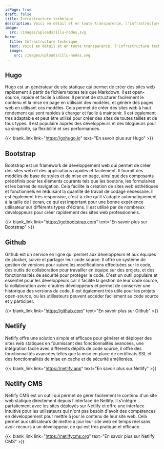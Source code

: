 ```yaml
---
isPage: true
draft: false
title: Infrastructure technique
description: Voici en détail et en toute transparence, l'infrastructure technique de Lawyerify.
image:
  src: /images/uploads/illu-nodes.svg
hero: 
  title: Infrastructure technique
  text: Voici en détail et en toute transparence, l'infrastructure technique de Lawyerify.
  image:
    src: /images/uploads/illu-nodes.svg
---
```


## Hugo
Hugo est un générateur de site statique qui permet de créer des sites web rapidement à partir de fichiers textes tels que Markdown. Il est open-source, rapide et facile à utiliser. Il permet de structurer facilement le contenu et la mise en page en utilisant des modèles, et génère des pages web en utilisant ces modèles. Cela permet de créer des sites web à haut rendement qui sont rapides à charger et facile à maintenir. Il est également très adaptable et peut être utilisé pour créer des sites de toutes tailles et de tous types. Il est populaire auprès des développeurs et des blogueurs pour sa simplicité, sa flexibilité et ses performances.

{{< blank_link link="https://gohugo.io" text="En savoir plus sur Hugo" >}}

## Bootstrap
Bootstrap est un framework de développement web qui permet de créer des sites web et des applications rapides et facilement. Il fournit des modèles de base de styles et de mise en page, ainsi que des composants prédéfinis pour les éléments courants tels que les boutons, les formulaires et les barres de navigation. Cela facilite la création de sites web esthétiques et fonctionnels en réduisant la quantité de travail de codage nécessaire. Il est également très responsive, c'est-à-dire qu'il s'adapte automatiquement à la taille de l'écran, ce qui est important pour une bonne expérience utilisateur sur différents types d'écrans. Il est utilisé par de nombreux développeurs pour créer rapidement des sites web professionnels.

{{< blank_link link="https://getbootstrap.com" text="En savoir plus sur Bootstrap" >}}

## Github
Github est un service en ligne qui permet aux développeurs et aux équipes de stocker, suivre et partager leur code source. Il offre un système de gestion de versions pour suivre les modifications effectuées sur le code, des outils de collaboration pour travailler en équipe sur des projets, et des fonctionnalités de sécurité pour protéger le code. C'est un outil populaire et essentiel pour les développeurs car il facilite la gestion de leur code source, la collaboration avec d'autres développeurs et permet de conserver une historique des versions du code. Il est également très utile pour les projets open-source, ou les utilisateurs peuvent accéder facilement au code source et y participer.

{{< blank_link link="https://github.com" text="En savoir plus sur Github" >}}

## Netlify
Netlify offre une solution simple et efficace pour générer et déployer des sites web statiques en fournissant des fonctionnalités avancées, une intégration facile avec différents dépôts de code source, il offre des fonctionnalités avancées telles que la mise en place de certificats SSL et des fonctionnalités de mise en cache et de sécurité améliorées.

{{< blank_link link="https://netlify.app" text="En savoir plus sur Netlify" >}}

## Netlify CMS

Netlify CMS est un outil qui permet de gérer facilement le contenu d'un site web statique directement depuis l'interface de Netlify. Il s'intègre parfaitement avec les sites déployés sur Netlify et offre une interface intuitive pour les utilisateurs qui n'ont pas besoin d'avoir des compétences en développement pour mettre à jour le contenu de leur site web. Cela permet aux utilisateurs de mettre à jour leur site web en temps réel sans avoir recours à un développeur, ce qui est très pratique et efficace.

{{< blank_link link="https://netlifycms.org" text="En savoir plus sur Netlify CMS" >}}
